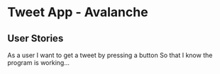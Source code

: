 # Tweet App - Avalanche
## User Stories
As a user
I want to get a tweet by pressing a button
So that I know the program is working...
